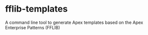 # fflib-templates
A command line tool to generate Apex templates based on the Apex Enterprise Patterns (FFLIB)
